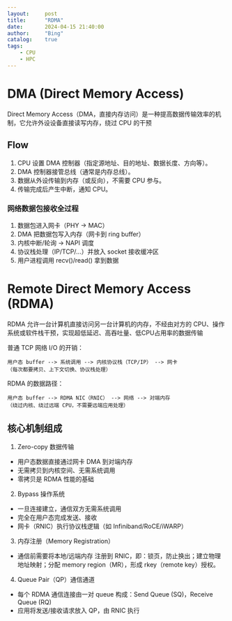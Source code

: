 ```yaml
---
layout:     post
title:      "RDMA"
date:       2024-04-15 21:40:00
author:     "Bing"
catalog:    true
tags:
    - CPU
    - HPC
---
```


# DMA (Direct Memory Access)
Direct Memory Access（DMA，直接内存访问）是一种提高数据传输效率的机制，它允许外设设备直接读写内存，绕过 CPU 的干预

## Flow
1. CPU 设置 DMA 控制器（指定源地址、目的地址、数据长度、方向等）。
2. DMA 控制器接管总线（通常是内存总线）。
3. 数据从外设传输到内存（或反向），不需要 CPU 参与。
4. 传输完成后产生中断，通知 CPU。

### 网络数据包接收全过程
1. 数据包进入网卡（PHY -> MAC）
2. DMA 把数据包写入内存（网卡到 ring buffer）
3. 内核中断/轮询 -> NAPI 调度
4. 协议栈处理（IP/TCP/...）并放入 socket 接收缓冲区
5. 用户进程调用 recv()/read() 拿到数据

# Remote Direct Memory Access (RDMA)
RDMA 允许一台计算机直接访问另一台计算机的内存，不经由对方的 CPU、操作系统或软件栈干预，实现超低延迟、高吞吐量、低CPU占用率的数据传输

普通 TCP 网络 I/O 的开销：
```
用户态 buffer --> 系统调用 --> 内核协议栈（TCP/IP） --> 网卡
（每次都要拷贝、上下文切换、协议栈处理）
```

RDMA 的数据路径：
```
用户态 buffer --> RDMA NIC（RNIC） --> 网络 --> 对端内存
（绕过内核、绕过远端 CPU，不需要远端应用处理）
```

## 核心机制组成
1. Zero-copy 数据传输
* 用户态数据直接通过网卡 DMA 到对端内存
* 无需拷贝到内核空间、无需系统调用
* 零拷贝是 RDMA 性能的基础
2. Bypass 操作系统
* 一旦连接建立，通信双方无需系统调用
* 完全在用户态完成发送、接收
* 网卡（RNIC）执行协议栈逻辑（如 Infiniband/RoCE/iWARP）
3. 内存注册（Memory Registration）
* 通信前需要将本地/远端内存 注册到 RNIC，即：锁页，防止换出；建立物理地址映射；分配 memory region（MR），形成 rkey（remote key）授权。
4. Queue Pair（QP）通信通道
* 每个 RDMA 通信连接由一对 queue 构成：Send Queue (SQ)，Receive Queue (RQ)
* 应用将发送/接收请求放入 QP，由 RNIC 执行